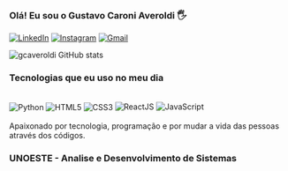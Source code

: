 ### Olá! Eu sou o Gustavo Caroni Averoldi 🖐️


[![LinkedIn](https://img.shields.io/badge/LinkedIn-0077B5?style=for-the-badge&logo=linkedin&logoColor=white)](https://linkedin.com/in/gustavo-caroni-averoldi)
[![Instagram](https://img.shields.io/badge/Instagram-E4405F?style=for-the-badge&logo=instagram&logoColor=white)](https://www.instagram.com/gustavoaveroldi/)
[![Gmail](https://img.shields.io/badge/Gmail-D14836?style=for-the-badge&logo=gmail&logoColor=white)](https://gmail.com)

![gcaveroldi GitHub stats](https://github-readme-stats.vercel.app/api?username=gcaveroldi&show_icons=true&bg_color=00000000)

### Tecnologias que eu uso no meu dia 

<div style="display: inline_block"><br/>
  <img aLign="center" alt="Python" src="https://img.shields.io/badge/Python-3776AB?style=for-the-badge&logo=python&logoColor=white" >
  <img aLign="center" alt="HTML5" src="https://img.shields.io/badge/HTML5-E34F26?style=for-the-badge&logo=html5&logoColor=white" >
  <img aLign="center" alt="CSS3" src="https://img.shields.io/badge/CSS3-1572B6?style=for-the-badge&logo=css3&logoColor=white" >
  <img aLing="center" alt="ReactJS" src="https://img.shields.io/badge/-ReactJs-61DAFB?logo=react&logoColor=white&style=for-the-badge" >
  <img aLing="center" alt="JavaScript" src="https://img.shields.io/badge/Java%20Script-grey?style=for-the-badge&logo=javascript">
  </div><br/>
Apaixonado por tecnologia, programação e por mudar a vida das pessoas através dos códigos.

### UNOESTE - Analise e Desenvolvimento de Sistemas
